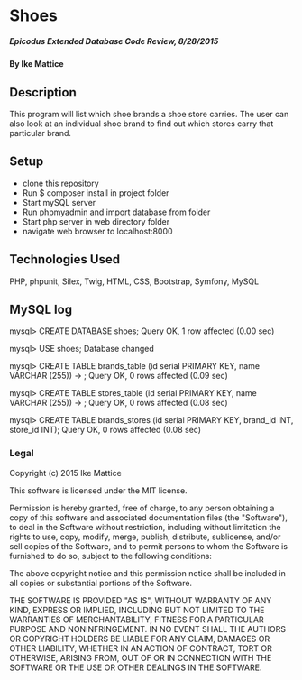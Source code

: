 
# Shoes

##### Epicodus Extended Database Code Review, 8/28/2015

#### By Ike Mattice

## Description

This program will list which shoe brands a shoe store carries.  The user can also look at an individual shoe brand to find out which stores carry that particular brand.

## Setup

- clone this repository
- Run $ composer install in project folder
- Start mySQL server
- Run phpmyadmin and import database from folder
- Start php server in web directory folder
- navigate web browser to localhost:8000


## Technologies Used

PHP, phpunit, Silex, Twig, HTML, CSS, Bootstrap, Symfony, MySQL

## MySQL log

mysql> CREATE DATABASE shoes;
Query OK, 1 row affected (0.00 sec)

mysql> USE shoes;
Database changed

mysql> CREATE TABLE brands_table (id serial PRIMARY KEY, name VARCHAR (255))
    -> ;
Query OK, 0 rows affected (0.09 sec)

mysql> CREATE TABLE stores_table (id serial PRIMARY KEY, name VARCHAR (255))
    -> ;
Query OK, 0 rows affected (0.08 sec)

mysql> CREATE TABLE brands_stores (id serial PRIMARY KEY, brand_id INT, store_id INT);
Query OK, 0 rows affected (0.08 sec)

### Legal


Copyright (c) 2015 Ike Mattice

This software is licensed under the MIT license.

Permission is hereby granted, free of charge, to any person obtaining a copy of this software and associated documentation files (the "Software"), to deal in the Software without restriction, including without limitation the rights to use, copy, modify, merge, publish, distribute, sublicense, and/or sell copies of the Software, and to permit persons to whom the Software is furnished to do so, subject to the following conditions:

The above copyright notice and this permission notice shall be included in all copies or substantial portions of the Software.

THE SOFTWARE IS PROVIDED "AS IS", WITHOUT WARRANTY OF ANY KIND, EXPRESS OR IMPLIED, INCLUDING BUT NOT LIMITED TO THE WARRANTIES OF MERCHANTABILITY, FITNESS FOR A PARTICULAR PURPOSE AND NONINFRINGEMENT. IN NO EVENT SHALL THE AUTHORS OR COPYRIGHT HOLDERS BE LIABLE FOR ANY CLAIM, DAMAGES OR OTHER LIABILITY, WHETHER IN AN ACTION OF CONTRACT, TORT OR OTHERWISE, ARISING FROM, OUT OF OR IN CONNECTION WITH THE SOFTWARE OR THE USE OR OTHER DEALINGS IN THE SOFTWARE.
